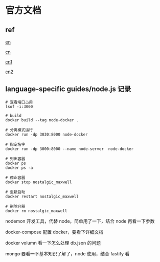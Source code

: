 # 官方文档

## ref

[en](https://docs.docker.com/language/nodejs/)

[cn](https://dockerdocs.cn/language/nodejs/)

[cn1](https://docker-doc.readthedocs.io/zh_CN/latest/index.html)

[cn2](https://www.docker.org.cn/book/docker/what-is-docker-16.html)

## language-specific guides/node.js 记录

```shell
# 查看端口占用
lsof -i:3000

# build
docker build --tag node-docker .

# 分离模式运行
docker run -dp 3030:8000 node-docker

# 指定名字
docker run -dp 3000:8000 --name node-server  node-docker

# 列出容器
docker ps
docker ps -a

# 停止容器
docker stop nostalgic_maxwell

# 重新启动
docker restart nostalgic_maxwell

# 删除容器
docker rm nostalgic_maxwell
```

nodemon 开发工具，代替 node，简单用了一下，结合 node 再看一下参数

docker-compose 配置 docker，要看下详细文档

docker volumn 看一下怎么处理 db.json 的问题

~~mongo 要看一下~~基本知识了解了，node 使用，结合 fastify 看
